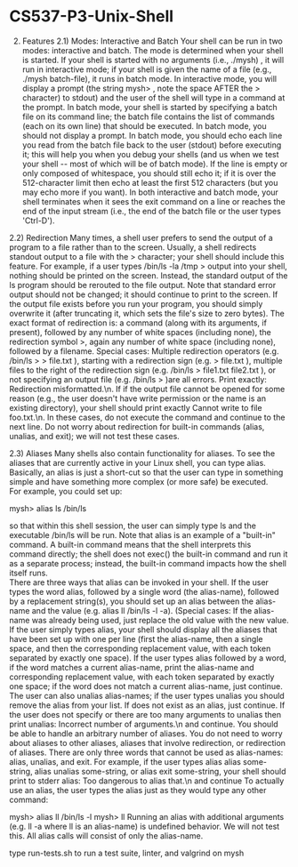 # CS537-P3-Unix-Shell

2. Features
2.1) Modes: Interactive and Batch
Your shell can be run in two modes: interactive and batch.   The mode is determined when your shell is started.  If your shell is started with no arguments (i.e., ./mysh) , it will run in interactive mode; if your shell is given the name of a file (e.g., ./mysh batch-file), it runs in batch mode.
In interactive mode, you will display a prompt (the string mysh> , note the space AFTER the > character) to stdout) and the user of the shell will type in a command at the prompt.
In batch mode, your shell is started by specifying a batch file on its command line; the batch file contains the list of commands (each on its own line) that should be executed. In batch mode, you should not display a prompt. In batch mode, you should echo each line you read from the batch file back to the user (stdout) before executing it; this will help you when you debug your shells (and us when we test your shell -- most of which will be of batch mode). If the line is empty or only composed of whitespace, you should still echo it; if it is over the 512-character limit then echo at least the first 512 characters (but you may echo more if you want).
In both interactive and batch mode, your shell terminates when it sees the exit command on a line or reaches the end of the input stream (i.e., the end of the batch file or the user types 'Ctrl-D').  

2.2) Redirection
Many times, a shell user prefers to send the output of a program to a file rather than to the screen. Usually, a shell redirects standout output to a file with the > character; your shell should include this feature.
For example, if a user types /bin/ls -la /tmp > output into your shell, nothing should be printed on the screen.  Instead, the standard output of the ls program should be rerouted to the file output.  Note that standard error output should not be changed; it should continue to print to the screen.  If the output file exists before you run your program, you should simply overwrite it (after truncating it, which sets the file's size to zero bytes).
The exact format of redirection is: a command (along with its arguments, if present), followed by any number of white spaces (including none), the redirection symbol >,  again any number of white space (including none), followed by a filename.
Special cases: Multiple redirection operators (e.g. /bin/ls > > file.txt ), starting with a redirection sign (e.g. > file.txt ), multiple files to the right of the redirection sign (e.g. /bin/ls > file1.txt file2.txt ), or not specifying an output file (e.g. /bin/ls > )are all errors.  Print exactly: Redirection misformatted.\n.  If if the output file cannot be opened for some reason (e.g., the user doesn't have write permission or the name is an existing directory), your shell should print exactly Cannot write to file foo.txt.\n.  In these cases, do not execute the command and continue to the next line.
Do not worry about redirection for built-in commands (alias, unalias, and exit); we will not test these cases.

2.3) Aliases
Many shells also contain functionality for aliases.   To see the aliases that are currently active in your Linux shell, you can type alias.    Basically, an alias is just a short-cut so that the user can type in something simple and have something more complex (or more safe) be executed.  
For example, you could set up:

mysh> alias ls /bin/ls

so that within this shell session, the user can simply type ls and the executable /bin/ls will be run.
Note that alias is an example of a "built-in" command. A built-in command means that the shell interprets this command directly; the shell does not exec() the built-in command and run it as a separate process; instead, the built-in command impacts how the shell itself runs.  
There are three ways that alias can be invoked in your shell. 
If the user types the word alias, followed by a single word (the alias-name), followed by a replacement string(s), you should set up an alias between the alias-name and the value (e.g. alias ll /bin/ls -l -a). (Special cases: If the alias-name was already being used, just replace the old value with the new value.
If the user simply types alias, your shell should display all the aliases that have been set up with one per line (first the alias-name, then a single space, and then the corresponding replacement value, with each token separated by exactly one space).
If the user types alias followed by a word, if the word matches a current alias-name, print the alias-name and corresponding replacement value, with each token separated by exactly one space; if the word does not match a current alias-name, just continue.  
The user can also unalias alias-names; if the user types unalias <alias-name> you should remove the alias from your list. If <alias-name> does not exist as an alias, just continue. If the user does not specify <alias-name> or there are too many arguments to unalias then print unalias: Incorrect number of arguments.\n and continue.
You should be able to handle an arbitrary number of aliases.
You do not need to worry about aliases to other aliases, aliases that involve redirection, or redirection of aliases. There are only three words that cannot be used as alias-names: alias, unalias, and exit.   For example, if the user types alias alias some-string, alias unalias some-string, or alias exit some-string, your shell should print to stderr alias: Too dangerous to alias that.\n and continue
To actually use an alias, the user types the alias just as they would type any other command:

mysh> alias ll /bin/ls -l
mysh> ll
Running an alias with additional arguments (e.g. ll -a where ll is an alias-name) is undefined behavior. We will not test this. All alias calls will consist of only the alias-name.

type run-tests.sh to run a test suite, linter, and valgrind on mysh
